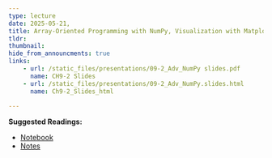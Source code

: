```yaml
---
type: lecture
date: 2025-05-21, 
title: Array-Oriented Programming with NumPy, Visualization with Matplotlib
tldr: 
thumbnail: 
hide_from_announcments: true
links: 
    - url: /static_files/presentations/09-2_Adv_NumPy slides.pdf
      name: CH9-2 Slides 
    - url: /static_files/presentations/09-2_Adv_NumPy.slides.html
      name: Ch9-2_Slides_html
      
---
```

**Suggested Readings:**
- [Notebook](https://github.com/phonchi/nsysu-math106A/blob/master/static_files/presentations/10_Matplotlib.ipynb)
- [Notes](https://hackmd.io/@phonchi/programming-ch10)
